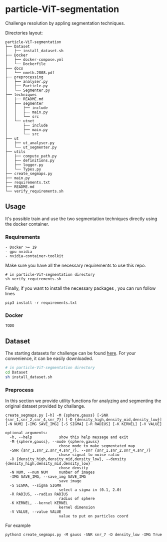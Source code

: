 # particle-ViT-segmentation
Challenge resolution by appling segmentation techniques.

[//]: # (descriviamo il problema)
[//]: # (descriviamo l'obiettivo)
[//]: # (Link con le tecniche descritte in un'altra sezione)

Directories layout:
```
particle-ViT-segmentation
├── Dataset
│   ├── install_dataset.sh
├── Docker
│   ├── docker-compose.yml
│   └── Dockerfile
├── docs
│   └── nmeth.2808.pdf
├── preprocessing
│   ├── analyser.py
│   ├── Particle.py
│   └── Segmenter.py
├── techniques
│   ├── README.md
│   ├── segmenter
│   │   ├── include
│   │   ├── main.py
│   │   └── src
│   └── utnet
│       ├── include
│       ├── main.py
│       └── src
├── ut
│   ├── ut_analyser.py
│   └── ut_segmenter.py
├── utils
│   ├── compute_path.py
│   ├── definitions.py
│   ├── logger.py
│   └── Types.py
├── create_segmaps.py
├── main.py
├── requirements.txt
├── README.md
└── verify_requirements.sh

```

## Usage
It's possible train and use the two segmentation techniques directly using the docker container.

### Requirements
```
- Docker >= 19
- gpu nvidia
- nvidia-container-toolkit
```
Make sure you have all the necessary requirements to use this repo.
```
# in particle-ViT-segmentation directory
sh verify_requirements.sh
```
Finally, if you want to install the necessary packages , you can run follow lines
```
pip3 install -r requirements.txt
```

### Docker
`TODO`

## Dataset
The starting datasets for challenge can be found [here](http://www.bioimageanalysis.org/track/).
For your convenience, it can be easily downloaded.
``` bash
# in particle-ViT-segmentation directory
cd Dataset
sh install_dataset.sh
```
[//]: # (successivamente avremo il dataset per train e test)

### Preprocess
In this section we provide utility functions for analyzing and segmenting the original dataset provided by challange.
```
create_segmaps.py [-h] -M {sphere,gauss} [-SNR {snr_1,snr_2,snr_4,snr_7}] [-D {density_high,density_mid,density_low}] [-N NUM] [-IMG SAVE_IMG] [-S SIGMA] [-R RADIUS] [-K KERNEL] [-V VALUE]

optional arguments:
  -h, --help            show this help message and exit
  -M {sphere,gauss}, --mode {sphere,gauss}
                        chose mode to make segmentated map
  -SNR {snr_1,snr_2,snr_4,snr_7}, --snr {snr_1,snr_2,snr_4,snr_7}
                        chose signal to noise ratio
  -D {density_high,density_mid,density_low}, --density {density_high,density_mid,density_low}
                        chose density
  -N NUM, --num NUM     number of images
  -IMG SAVE_IMG, --save_img SAVE_IMG
                        save image
  -S SIGMA, --sigma SIGMA
                        select a sigma in (0.1, 2.0)
  -R RADIUS, --radius RADIUS
                        radius of sphere
  -K KERNEL, --kernel KERNEL
                        kernel dimension
  -V VALUE, --value VALUE
                        value to put on particles coord                       
```
For example
```
python3 create_segmaps.py -M gauss -SNR snr_7 -D density_low -IMG True
```

